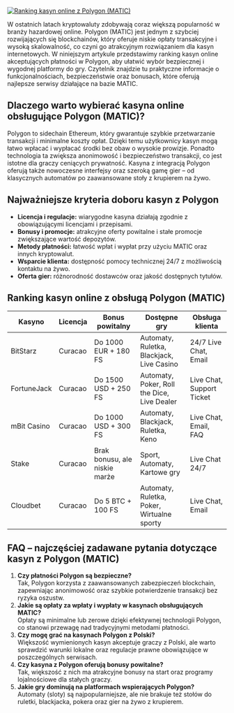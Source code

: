 [![Ranking kasyn online z Polygon (MATIC)](https://123-caf.pages.dev/gitsignup.png)](https://vrmoo.ru/Bt82HjjY)

<p>W ostatnich latach kryptowaluty zdobywają coraz większą popularność w branży hazardowej online. Polygon (MATIC) jest jednym z szybciej rozwijających się blockchainów, który oferuje niskie opłaty transakcyjne i wysoką skalowalność, co czyni go atrakcyjnym rozwiązaniem dla kasyn internetowych. W niniejszym artykule przedstawimy ranking kasyn online akceptujących płatności w Polygon, aby ułatwić wybór bezpiecznej i wygodnej platformy do gry. Czytelnik znajdzie tu praktyczne informacje o funkcjonalnościach, bezpieczeństwie oraz bonusach, które oferują najlepsze serwisy działające na bazie MATIC.</p>  <h2>Dlaczego warto wybierać kasyna online obsługujące Polygon (MATIC)?</h2> <p>Polygon to sidechain Ethereum, który gwarantuje szybkie przetwarzanie transakcji i minimalne koszty opłat. Dzięki temu użytkownicy kasyn mogą łatwo wpłacać i wypłacać środki bez obaw o wysokie prowizje. Ponadto technologia ta zwiększa anonimowość i bezpieczeństwo transakcji, co jest istotne dla graczy ceniących prywatność. Kasyna z integracją Polygon oferują także nowoczesne interfejsy oraz szeroką gamę gier – od klasycznych automatów po zaawansowane stoły z krupierem na żywo.</p>  <h2>Najważniejsze kryteria doboru kasyn z Polygon</h2> <ul> <li><strong>Licencja i regulacje:</strong> wiarygodne kasyna działają zgodnie z obowiązującymi licencjami i przepisami.</li> <li><strong>Bonusy i promocje:</strong> atrakcyjne oferty powitalne i stałe promocje zwiększające wartość depozytów.</li> <li><strong>Metody płatności:</strong> łatwość wpłat i wypłat przy użyciu MATIC oraz innych kryptowalut.</li> <li><strong>Wsparcie klienta:</strong> dostępność pomocy technicznej 24/7 z możliwością kontaktu na żywo.</li> <li><strong>Oferta gier:</strong> różnorodność dostawców oraz jakość dostępnych tytułów.</li> </ul>  <h2>Ranking kasyn online z obsługą Polygon (MATIC)</h2> <table> <thead> <tr> <th>Kasyno</th> <th>Licencja</th> <th>Bonus powitalny</th> <th>Dostępne gry</th> <th>Obsługa klienta</th> </tr> </thead> <tbody> <tr> <td>BitStarz</td> <td>Curacao</td> <td>Do 1000 EUR + 180 FS</td> <td>Automaty, Ruletka, Blackjack, Live Casino</td> <td>24/7 Live Chat, Email</td> </tr> <tr> <td>FortuneJack</td> <td>Curacao</td> <td>Do 1500 USD + 250 FS</td> <td>Automaty, Poker, Roll the Dice, Live Dealer</td> <td>Live Chat, Support Ticket</td> </tr> <tr> <td>mBit Casino</td> <td>Curacao</td> <td>Do 1000 USD + 300 FS</td> <td>Automaty, Blackjack, Ruletka, Keno</td> <td>Live Chat, Email, FAQ</td> </tr> <tr> <td>Stake</td> <td>Curacao</td> <td>Brak bonusu, ale niskie marże</td> <td>Sport, Automaty, Kartowe gry</td> <td>Live Chat 24/7</td> </tr> <tr> <td>Cloudbet</td> <td>Curacao</td> <td>Do 5 BTC + 100 FS</td> <td>Automaty, Ruletka, Poker, Wirtualne sporty</td> <td>Live Chat, Email</td> </tr> </tbody> </table>  <h2>FAQ – najczęściej zadawane pytania dotyczące kasyn z Polygon (MATIC)</h2> <ol> <li><strong>Czy płatności Polygon są bezpieczne?</strong><br>Tak, Polygon korzysta z zaawansowanych zabezpieczeń blockchain, zapewniając anonimowość oraz szybkie potwierdzenie transakcji bez ryzyka oszustw.</li> <li><strong>Jakie są opłaty za wpłaty i wypłaty w kasynach obsługujących MATIC?</strong><br>Opłaty są minimalne lub zerowe dzięki efektywnej technologii Polygon, co stanowi przewagę nad tradycyjnymi metodami płatności.</li> <li><strong>Czy mogę grać na kasynach Polygon z Polski?</strong><br>Większość wymienionych kasyn akceptuje graczy z Polski, ale warto sprawdzić warunki lokalne oraz regulacje prawne obowiązujące w poszczególnych serwisach.</li> <li><strong>Czy kasyna z Polygon oferują bonusy powitalne?</strong><br>Tak, większość z nich ma atrakcyjne bonusy na start oraz programy lojalnościowe dla stałych graczy.</li> <li><strong>Jakie gry dominują na platformach wspierających Polygon?</strong><br>Automaty (sloty) są najpopularniejsze, ale nie brakuje też stołów do ruletki, blackjacka, pokera oraz gier na żywo z krupierem.</li> </ol>